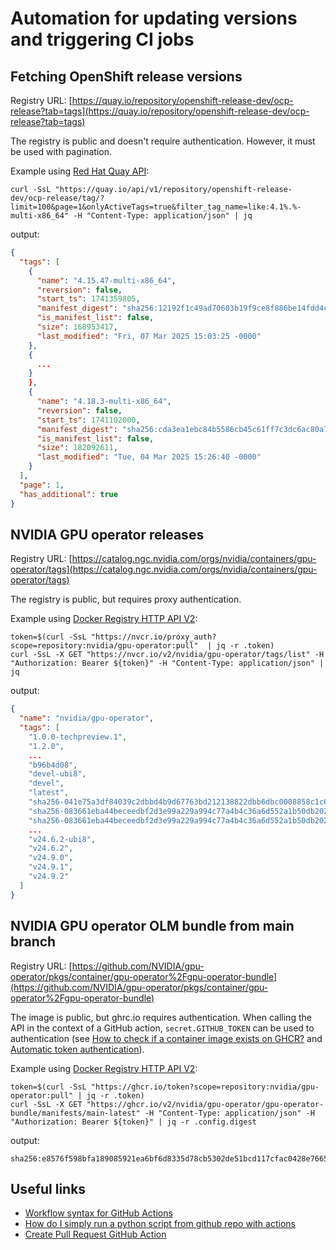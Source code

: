 # Automation for updating versions and triggering CI jobs

## Fetching OpenShift release versions

Registry URL: [https://quay.io/repository/openshift-release-dev/ocp-release?tab=tags](https://quay.io/repository/openshift-release-dev/ocp-release?tab=tags)

The registry is public and doesn't require authentication. However, it must be used with pagination.

Example using [Red Hat Quay API](https://docs.redhat.com/en/documentation/red_hat_quay/latest/html-single/red_hat_quay_api_guide/index):

```console
curl -SsL "https://quay.io/api/v1/repository/openshift-release-dev/ocp-release/tag/?limit=100&page=1&onlyActiveTags=true&filter_tag_name=like:4.1%.%-multi-x86_64" -H "Content-Type: application/json" | jq
```

output:

```json
{
  "tags": [
    {
      "name": "4.15.47-multi-x86_64",
      "reversion": false,
      "start_ts": 1741359805,
      "manifest_digest": "sha256:12192f1c49ad70603b19f9ce8f886be14fdd4cf275dfdc2c9c867edf7f2f792d",
      "is_manifest_list": false,
      "size": 168953417,
      "last_modified": "Fri, 07 Mar 2025 15:03:25 -0000"
    },
    {
      ...
    }
    },
    {
      "name": "4.18.3-multi-x86_64",
      "reversion": false,
      "start_ts": 1741102000,
      "manifest_digest": "sha256:cda3ea1ebc84b5586cb45c61ff7c3dc6ac80a734adee9fb0c0a7d170029058da",
      "is_manifest_list": false,
      "size": 182092611,
      "last_modified": "Tue, 04 Mar 2025 15:26:40 -0000"
    }
  ],
  "page": 1,
  "has_additional": true
}
```

## NVIDIA GPU operator releases

Registry URL: [https://catalog.ngc.nvidia.com/orgs/nvidia/containers/gpu-operator/tags](https://catalog.ngc.nvidia.com/orgs/nvidia/containers/gpu-operator/tags)

The registry is public, but requires proxy authentication.

Example using [Docker Registry HTTP API V2](https://docker-docs.uclv.cu/registry/spec/api/):

```console
token=$(curl -SsL "https://nvcr.io/proxy_auth?scope=repository:nvidia/gpu-operator:pull"  | jq -r .token)
curl -SsL -X GET "https://nvcr.io/v2/nvidia/gpu-operator/tags/list" -H "Authorization: Bearer ${token}" -H "Content-Type: application/json" | jq
```

output:

```json
{
  "name": "nvidia/gpu-operator",
  "tags": [
    "1.0.0-techpreview.1",
    "1.2.0",
    ...
    "b96b4d08",
    "devel-ubi8",
    "devel",
    "latest",
    "sha256-041e75a3df84039c2dbbd4b9d67763bd212138822dbb6dbc0008858c1c6eff8d.sig",
    "sha256-083661eba44beceedbf2d3e99a229a994c77a4b4c36a6d552a1b50db2022f12a.sbom",
    "sha256-083661eba44beceedbf2d3e99a229a994c77a4b4c36a6d552a1b50db2022f12a.vex",
    ...
    "v24.6.2-ubi8",
    "v24.6.2",
    "v24.9.0",
    "v24.9.1",
    "v24.9.2"
  ]
}
```

## NVIDIA GPU operator OLM bundle from main branch

Registry URL: [https://github.com/NVIDIA/gpu-operator/pkgs/container/gpu-operator%2Fgpu-operator-bundle](https://github.com/NVIDIA/gpu-operator/pkgs/container/gpu-operator%2Fgpu-operator-bundle)

The image is public, but ghrc.io requires authentication. When calling the API in the context of a GitHub action, `secret.GITHUB_TOKEN` can be used to authentication
(see [How to check if a container image exists on GHCR?](https://github.com/orgs/community/discussions/26279) and [Automatic token authentication](https://docs.github.com/en/actions/security-for-github-actions/security-guides/automatic-token-authentication)).

Example using [Docker Registry HTTP API V2](https://docker-docs.uclv.cu/registry/spec/api/):

```console
token=$(curl -SsL "https://ghcr.io/token?scope=repository:nvidia/gpu-operator:pull" | jq -r .token)
curl -SsL -X GET "https://ghcr.io/v2/nvidia/gpu-operator/gpu-operator-bundle/manifests/main-latest" -H "Content-Type: application/json" -H "Authorization: Bearer ${token}" | jq -r .config.digest
```

output:

```console
sha256:e8576f598bfa189085921ea6bf6d8335d78cb5302de51bcd117cfac0428e7665
```

## Useful links

* [Workflow syntax for GitHub Actions](https://docs.github.com/en/actions/writing-workflows/workflow-syntax-for-github-actions)
* [How do I simply run a python script from github repo with actions](https://stackoverflow.com/questions/70458458/how-do-i-simply-run-a-python-script-from-github-repo-with-actions)
* [Create Pull Request GitHub Action](https://github.com/marketplace/actions/create-pull-request)
